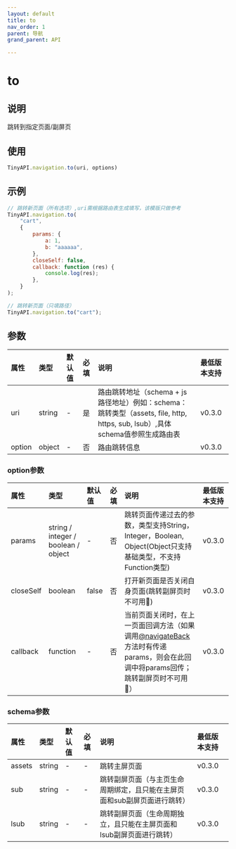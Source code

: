 ```yaml
---
layout: default
title: to
nav_order: 1
parent: 导航
grand_parent: API

---
```


# to
## 说明
跳转到指定页面/副屏页

## 使用
```javascript
TinyAPI.navigation.to(uri, options)
```

## 示例
```javascript
// 跳转新页面（所有选项）,uri需根据路由表生成填写，该模版只做参考
TinyAPI.navigation.to(
    "cart",
    {
        params: {
            a: 1,
            b: "aaaaaa",
        },
        closeSelf: false,
        callback: function (res) {
            console.log(res);
        },
    }
);

// 跳转新页面（只填路径）
TinyAPI.navigation.to("cart");
```

## 参数

| 属性     | 类型     | 默认值 | 必填  | 说明                                                                                           | 最低版本支持 |
|:-------|:-------|:------|:----|:---------------------------------------------------------------------------------------------|:-----------|
| uri    | string | - | 是   | 路由跳转地址（schema + js路径地址）例如：schema：跳转类型（assets, file, http, https, sub, lsub）,具体schema值参照生成路由表 | v0.3.0 |
| option | object | - | 否   | 路由跳转信息                                                                                       | v0.3.0 |

### option参数

| 属性 | 类型                                  | 默认值 | 必填 | 说明                                                                                            | 最低版本支持 |
|:----|:------------------------------------|:------|:-----|:----------------------------------------------------------------------------------------------|:-----------|
| params | string / integer / boolean / object | - | 否 | 跳转页面传递过去的参数，类型支持String，Integer，Boolean, Object(Object只支持基础类型，不支持Function类型)                   | v0.3.0 |
| closeSelf | boolean                             | false | 否 | 打开新页面是否关闭自身页面(跳转副屏页时不可用🚫)                                                                    | v0.3.0 |
| callback | function                            | - | 否 | 当前页面关闭时，在上一页面回调方法（如果调用[@navigateBack](navigateBack)方法时有传递params，则会在此回调中将params回传；跳转副屏页时不可用🚫） | v0.3.0 |

### schema参数

| 属性     | 类型     | 默认值 | 必填  | 说明                                     | 最低版本支持 |
|:-------|:-------|:----|:----|:---------------------------------------|:-----------|
| assets | string | -   | -   | 跳转主屏页面                                 | v0.3.0 |
| sub    | string | -   | -   | 跳转副屏页面（与主页生命周期绑定，且只能在主屏页面和sub副屏页面进行跳转） | v0.3.0 |
| lsub   | string | -   | -   | 跳转副屏页面（生命周期独立，且只能在主屏页面和lsub副屏页面进行跳转）   | v0.3.0 |

